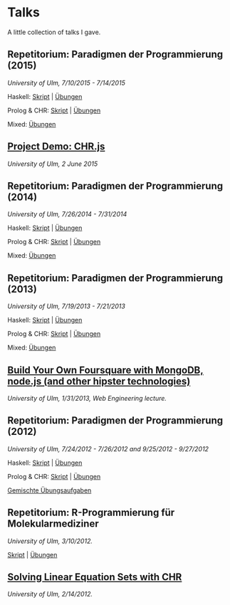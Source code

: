 Talks
=====

A little collection of talks I gave.

## Repetitorium: Paradigmen der Programmierung (2015)

*University of Ulm, 7/10/2015 - 7/14/2015*

Haskell: [Skript](http://fnogatz.github.com/talks/pdp-rep-15/haskell) | [Übungen](http://fnogatz.github.com/talks/pdp-rep-15/haskell/exercises.html)

Prolog & CHR: [Skript](http://fnogatz.github.com/talks/pdp-rep-15/prolog-chr) | [Übungen](http://fnogatz.github.com/talks/pdp-rep-15/prolog-chr/exercises.html)

Mixed: [Übungen](http://fnogatz.github.com/talks/pdp-rep-15/exercises.html)

## [Project Demo: CHR.js](http://fnogatz.github.com/talks/ss15-projekt-chr)

*University of Ulm, 2 June 2015*

## Repetitorium: Paradigmen der Programmierung (2014)

*University of Ulm, 7/26/2014 - 7/31/2014*

Haskell: [Skript](http://fnogatz.github.com/talks/pdp-rep-14/haskell) | [Übungen](http://fnogatz.github.com/talks/pdp-rep-14/haskell/exercises.html)

Prolog & CHR: [Skript](http://fnogatz.github.com/talks/pdp-rep-14/prolog-chr) | [Übungen](http://fnogatz.github.com/talks/pdp-rep-14/prolog-chr/exercises.html)

Mixed: [Übungen](http://fnogatz.github.com/talks/pdp-rep-14/exercises.html)

## Repetitorium: Paradigmen der Programmierung (2013)

*University of Ulm, 7/19/2013 - 7/21/2013*

Haskell: [Skript](http://fnogatz.github.com/talks/pdp-rep-13/haskell) | [Übungen](http://fnogatz.github.com/talks/pdp-rep-13/haskell/exercises.html)

Prolog & CHR: [Skript](http://fnogatz.github.com/talks/pdp-rep-13/prolog-chr) | [Übungen](http://fnogatz.github.com/talks/pdp-rep-13/prolog-chr/exercises.html)

Mixed: [Übungen](http://fnogatz.github.com/talks/pdp-rep-13/exercises.html)

## [Build Your Own Foursquare with MongoDB, node.js (and other hipster technologies)](http://fnogatz.github.com/talks/webeng12-geospatial-app)

*University of Ulm, 1/31/2013, Web Engineering lecture.*

## Repetitorium: Paradigmen der Programmierung (2012)

*University of Ulm, 7/24/2012 - 7/26/2012 and 9/25/2012 - 9/27/2012*

Haskell: [Skript](http://fnogatz.github.com/talks/pdp-rep-12/haskell) | [Übungen](http://fnogatz.github.com/talks/pdp-rep-12/haskell/exercises.html)

Prolog & CHR: [Skript](http://fnogatz.github.com/talks/pdp-rep-12/prolog-chr) | [Übungen](http://fnogatz.github.com/talks/pdp-rep-12/prolog-chr/exercises.html)

[Gemischte Übungsaufgaben](http://fnogatz.github.com/talks/pdp-rep-12/exercises)

## Repetitorium: R-Programmierung für Molekularmediziner

*University of Ulm, 3/10/2012.*

[Skript](http://fnogatz.github.com/talks/r-bioinformatik) | [Übungen](http://fnogatz.github.com/talks/r-bioinformatik/exercises.html)

## [Solving Linear Equation Sets with CHR](http://fnogatz.github.com/talks/chr-equations)

*University of Ulm, 2/14/2012.*
